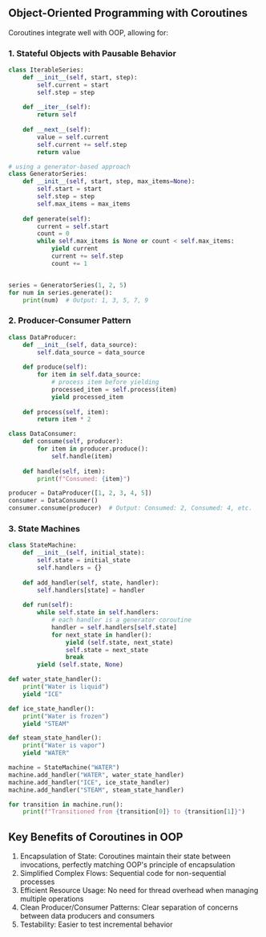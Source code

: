 
## Object-Oriented Programming with Coroutines

Coroutines integrate well with OOP, allowing for:

### 1. Stateful Objects with Pausable Behavior

```python
class IterableSeries:
    def __init__(self, start, step):
        self.current = start
        self.step = step
    
    def __iter__(self):
        return self
    
    def __next__(self):
        value = self.current
        self.current += self.step
        return value

# using a generator-based approach
class GeneratorSeries:
    def __init__(self, start, step, max_items=None):
        self.start = start
        self.step = step
        self.max_items = max_items
    
    def generate(self):
        current = self.start
        count = 0
        while self.max_items is None or count < self.max_items:
            yield current
            current += self.step
            count += 1


series = GeneratorSeries(1, 2, 5)
for num in series.generate():
    print(num)  # Output: 1, 3, 5, 7, 9
```


### 2. Producer-Consumer Pattern

```python
class DataProducer:
    def __init__(self, data_source):
        self.data_source = data_source
    
    def produce(self):
        for item in self.data_source:
            # process item before yielding
            processed_item = self.process(item)
            yield processed_item
    
    def process(self, item):
        return item * 2

class DataConsumer:
    def consume(self, producer):
        for item in producer.produce():
            self.handle(item)
    
    def handle(self, item):
        print(f"Consumed: {item}")

producer = DataProducer([1, 2, 3, 4, 5])
consumer = DataConsumer()
consumer.consume(producer)  # Output: Consumed: 2, Consumed: 4, etc.
```


### 3. State Machines

```python
class StateMachine:
    def __init__(self, initial_state):
        self.state = initial_state
        self.handlers = {}
    
    def add_handler(self, state, handler):
        self.handlers[state] = handler
    
    def run(self):
        while self.state in self.handlers:
            # each handler is a generator coroutine
            handler = self.handlers[self.state]
            for next_state in handler():
                yield (self.state, next_state)
                self.state = next_state
                break
        yield (self.state, None)

def water_state_handler():
    print("Water is liquid")
    yield "ICE"

def ice_state_handler():
    print("Water is frozen")
    yield "STEAM"

def steam_state_handler():
    print("Water is vapor")
    yield "WATER"

machine = StateMachine("WATER")
machine.add_handler("WATER", water_state_handler)
machine.add_handler("ICE", ice_state_handler)
machine.add_handler("STEAM", steam_state_handler)

for transition in machine.run():
    print(f"Transitioned from {transition[0]} to {transition[1]}")
```


## Key Benefits of Coroutines in OOP

1. Encapsulation of State: Coroutines maintain their state between invocations, perfectly matching OOP's principle of encapsulation
2. Simplified Complex Flows: Sequential code for non-sequential processes
3. Efficient Resource Usage: No need for thread overhead when managing multiple operations
4. Clean Producer/Consumer Patterns: Clear separation of concerns between data producers and consumers
5. Testability: Easier to test incremental behavior

